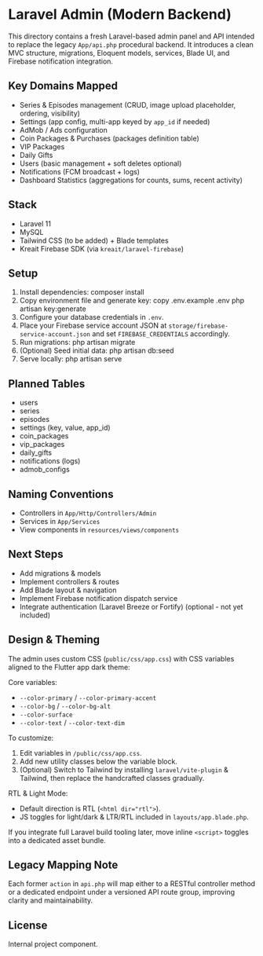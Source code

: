 # Laravel Admin (Modern Backend)

This directory contains a fresh Laravel-based admin panel and API intended to replace the legacy `App/api.php` procedural backend. It introduces a clean MVC structure, migrations, Eloquent models, services, Blade UI, and Firebase notification integration.

## Key Domains Mapped
- Series & Episodes management (CRUD, image upload placeholder, ordering, visibility)
- Settings (app config, multi-app keyed by `app_id` if needed)
- AdMob / Ads configuration
- Coin Packages & Purchases (packages definition table)
- VIP Packages
- Daily Gifts
- Users (basic management + soft deletes optional)
- Notifications (FCM broadcast + logs)
- Dashboard Statistics (aggregations for counts, sums, recent activity)

## Stack
- Laravel 11
- MySQL
- Tailwind CSS (to be added) + Blade templates
- Kreait Firebase SDK (via `kreait/laravel-firebase`)

## Setup
1. Install dependencies:
   composer install
2. Copy environment file and generate key:
   copy .env.example .env
   php artisan key:generate
3. Configure your database credentials in `.env`.
4. Place your Firebase service account JSON at `storage/firebase-service-account.json` and set `FIREBASE_CREDENTIALS` accordingly.
5. Run migrations:
   php artisan migrate
6. (Optional) Seed initial data:
   php artisan db:seed
7. Serve locally:
   php artisan serve

## Planned Tables
- users
- series
- episodes
- settings (key, value, app_id)
- coin_packages
- vip_packages
- daily_gifts
- notifications (logs)
- admob_configs

## Naming Conventions
- Controllers in `App/Http/Controllers/Admin`
- Services in `App/Services`
- View components in `resources/views/components`

## Next Steps
- Add migrations & models
- Implement controllers & routes
- Add Blade layout & navigation
- Implement Firebase notification dispatch service
- Integrate authentication (Laravel Breeze or Fortify) (optional - not yet included)

## Design & Theming
The admin uses custom CSS (`public/css/app.css`) with CSS variables aligned to the Flutter app dark theme:

Core variables:
- `--color-primary` / `--color-primary-accent`
- `--color-bg` / `--color-bg-alt`
- `--color-surface`
- `--color-text` / `--color-text-dim`

To customize:
1. Edit variables in `/public/css/app.css`.
2. Add new utility classes below the variable block.
3. (Optional) Switch to Tailwind by installing `laravel/vite-plugin` & Tailwind, then replace the handcrafted classes gradually.

RTL & Light Mode:
- Default direction is RTL (`<html dir="rtl">`).
- JS toggles for light/dark & LTR/RTL included in `layouts/app.blade.php`.

If you integrate full Laravel build tooling later, move inline `<script>` toggles into a dedicated asset bundle.

## Legacy Mapping Note
Each former `action` in `api.php` will map either to a RESTful controller method or a dedicated endpoint under a versioned API route group, improving clarity and maintainability.

## License
Internal project component.
